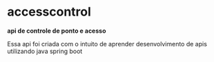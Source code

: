 # accesscontrol
<b>api de controle de ponto e acesso</b>

Essa api foi criada com o intuito de aprender desenvolvimento de apis utilizando java spring boot 
